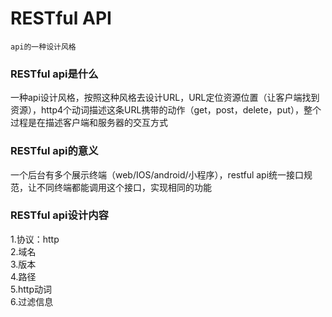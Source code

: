 # RESTful API


`api的一种设计风格` 
 
 
### RESTful api是什么
一种api设计风格，按照这种风格去设计URL，URL定位资源位置（让客户端找到资源），http4个动词描述这条URL携带的动作（get，post，delete，put），整个过程是在描述客户端和服务器的交互方式
### RESTful api的意义
一个后台有多个展示终端（web/IOS/android/小程序），restful api统一接口规范，让不同终端都能调用这个接口，实现相同的功能
### RESTful api设计内容
1.协议：http  
2.域名  
3.版本  
4.路径  
5.http动词  
6.过滤信息  